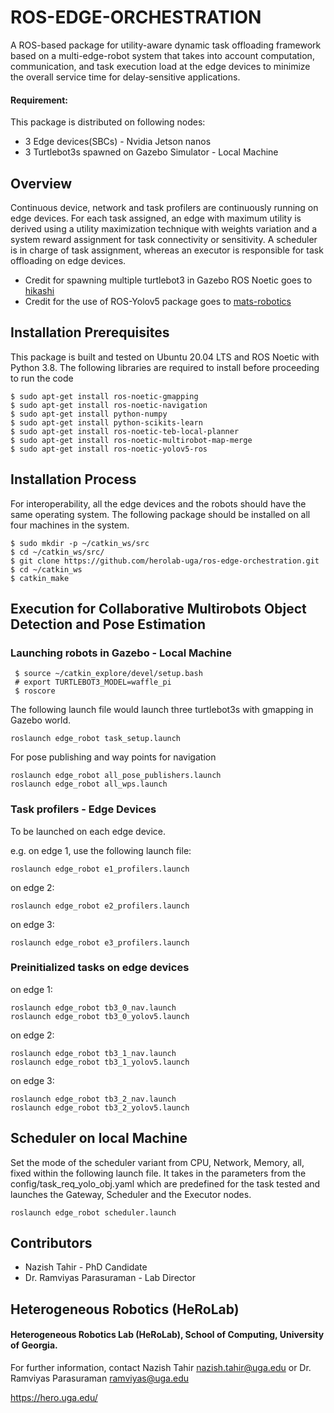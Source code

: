 
 # ROS-EDGE-ORCHESTRATION #

A ROS-based package for utility-aware dynamic task offloading framework based on a multi-edge-robot system that takes into account computation, communication, and task execution load at the edge devices to minimize the overall service time for delay-sensitive applications.

#### Requirement: ####
This package is distributed on following nodes:
* 3 Edge devices(SBCs) - Nvidia Jetson nanos 
* 3 Turtlebot3s spawned on Gazebo Simulator - Local Machine


## Overview ##
Continuous device, network and task profilers are continuously running on edge devices. For each task assigned, an edge with maximum utility is derived using a utility maximization technique with weights variation and a system reward assignment for task connectivity or sensitivity. A scheduler is in charge of task assignment, whereas an executor is responsible for task offloading on edge devices. 

* Credit for spawning multiple turtlebot3 in Gazebo ROS Noetic goes to [hikashi](https://github.com/hikashi/multi-robot-rrt-exploration-noetic/tree/main/ros_multi_tb3 "multi-robot-rrt-exploration-noetic") 
* Credit for the use of ROS-Yolov5 package goes to [mats-robotics](https://github.com/mats-robotics/yolov5_ros "YOLOv5 ROS")


## Installation Prerequisites ## 
This package is built and tested on Ubuntu 20.04 LTS and ROS Noetic with Python 3.8.
The following libraries are required to install before proceeding to run the code

```
$ sudo apt-get install ros-noetic-gmapping
$ sudo apt-get install ros-noetic-navigation
$ sudo apt-get install python-numpy
$ sudo apt-get install python-scikits-learn
$ sudo apt-get install ros-noetic-teb-local-planner
$ sudo apt-get install ros-noetic-multirobot-map-merge
$ sudo apt-get install ros-noetic-yolov5-ros
```

## Installation Process ## 
For interoperability, all the edge devices and the robots should have the same operating system. The following package should be installed on all four machines in the system. 

```
$ sudo mkdir -p ~/catkin_ws/src
$ cd ~/catkin_ws/src/
$ git clone https://github.com/herolab-uga/ros-edge-orchestration.git
$ cd ~/catkin_ws
$ catkin_make
```

## Execution for Collaborative Multirobots Object Detection and Pose Estimation ##

### Launching robots in Gazebo - Local Machine ###

```
 $ source ~/catkin_explore/devel/setup.bash 
 # export TURTLEBOT3_MODEL=waffle_pi
 $ roscore 
```
The following launch file would launch three turtlebot3s with gmapping in Gazebo world. 
```
roslaunch edge_robot task_setup.launch
```
For pose publishing and way points for navigation 
```
roslaunch edge_robot all_pose_publishers.launch
roslaunch edge_robot all_wps.launch
``` 

### Task profilers - Edge Devices ### 
To be launched on each edge device. 

e.g. on edge 1, use the following launch file:
```
roslaunch edge_robot e1_profilers.launch
```
on edge 2:
```
roslaunch edge_robot e2_profilers.launch
```
on edge 3: 
```
roslaunch edge_robot e3_profilers.launch
```
### Preinitialized tasks on edge devices ###
on edge 1:
```
roslaunch edge_robot tb3_0_nav.launch
roslaunch edge_robot tb3_0_yolov5.launch
```
on edge 2: 
```
roslaunch edge_robot tb3_1_nav.launch
roslaunch edge_robot tb3_1_yolov5.launch
```
on edge 3:
```
roslaunch edge_robot tb3_2_nav.launch
roslaunch edge_robot tb3_2_yolov5.launch
```
## Scheduler on local Machine ## 
Set the mode of the scheduler variant from CPU, Network, Memory, all, fixed within the following launch file. It takes in the parameters from the config/task_req_yolo_obj.yaml which are predefined for the task tested and launches the Gateway, Scheduler and the Executor nodes. 
```
roslaunch edge_robot scheduler.launch
``` 
## Contributors ## 
* Nazish Tahir - PhD Candidate
* Dr. Ramviyas Parasuraman - Lab Director

## Heterogeneous Robotics (HeRoLab) ##
#### Heterogeneous Robotics Lab (HeRoLab), School of Computing, University of Georgia. ####

For further information, contact Nazish Tahir nazish.tahir@uga.edu or Dr. Ramviyas Parasuraman ramviyas@uga.edu

https://hero.uga.edu/
